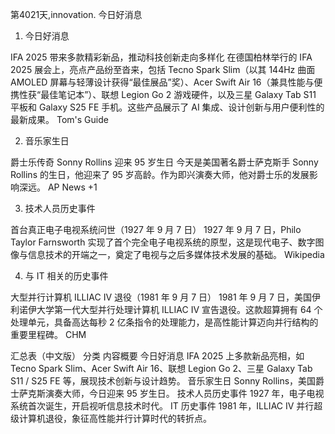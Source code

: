 第4021天,innovation. 今日好消息

1. 今日好消息

IFA 2025 带来多款精彩新品，推动科技创新走向多样化
在德国柏林举行的 IFA 2025 展会上，亮点产品纷至沓来，包括 Tecno Spark Slim（以其 144Hz 曲面 AMOLED 屏幕与轻薄设计获得“最佳展品”奖）、Acer Swift Air 16（兼具性能与便携性获“最佳笔记本”）、联想 Legion Go 2 游戏硬件，以及三星 Galaxy Tab S11 平板和 Galaxy S25 FE 手机。这些产品展示了 AI 集成、设计创新与用户便利性的最新成果。
Tom's Guide

2. 音乐家生日

爵士乐传奇 Sonny Rollins 迎来 95 岁生日
今天是美国著名爵士萨克斯手 Sonny Rollins 的生日，他迎来了 95 岁高龄。作为即兴演奏大师，他对爵士乐的发展影响深远。
AP News
+1

3. 技术人员历史事件

首台真正电子电视系统问世（1927 年 9 月 7 日）
1927 年 9 月 7 日，Philo Taylor Farnsworth 实现了首个完全电子电视系统的原型，这是现代电子、数字图像与信息技术的开端之一，奠定了电视与之后多媒体技术发展的基础。
Wikipedia

4. 与 IT 相关的历史事件

大型并行计算机 ILLIAC IV 退役（1981 年 9 月 7 日）
1981 年 9 月 7 日，美国伊利诺伊大学第一代大型并行处理计算机 ILLIAC IV 宣告退役。这款超算拥有 64 个处理单元，具备高达每秒 2 亿条指令的处理能力，是高性能计算迈向并行结构的重要里程碑。
CHM

汇总表（中文版）
分类	内容概要
今日好消息	IFA 2025 上多款新品亮相，如 Tecno Spark Slim、Acer Swift Air 16、联想 Legion Go 2、三星 Galaxy Tab S11 / S25 FE 等，展现技术创新与设计趋势。
音乐家生日	Sonny Rollins，美国爵士萨克斯演奏大师，今日迎来 95 岁生日。
技术人员历史事件	1927 年，电子电视系统首次诞生，开启视听信息技术时代。
IT 历史事件	1981 年，ILLIAC IV 并行超级计算机退役，象征高性能并行计算时代的转折点。